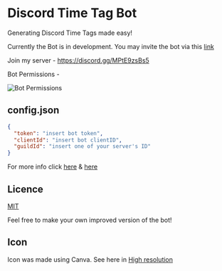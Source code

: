 # Discord Time Tag Bot
Generating Discord Time Tags made easy!

Currently the Bot is in development.
You may invite the bot via this [link](https://discord.com/api/oauth2/authorize?client_id=890243200579694672&permissions=415001529408&scope=bot%20applications.commands)

Join my server - https://discord.gg/MPtE9zsBs5

Bot Permissions -

![Bot Permissions](https://i.imgur.com/46RIFl2.png)

## config.json

```json
{
  "token": "insert bot token",
  "clientId": "insert bot clientID",
  "guildId": "insert one of your server's ID"
}
```

For more info click [here](https://discordjs.guide/preparations/setting-up-a-bot-application.html#creating-your-bot) & [here](https://discordjs.guide/creating-your-bot/)

## Licence

[MIT](./LICENSE)

Feel free to make your own improved version of the bot!

## Icon

Icon was made using Canva.
See here in [High resolution](https://www.canva.com/design/DAErTZ1ecBg/BPsoFLzK_b1pytITetgrww/view?utm_content=DAErTZ1ecBg&utm_campaign=designshare&utm_medium=link&utm_source=publishsharelink)
